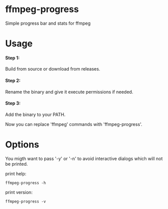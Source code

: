 # ffmpeg-progress
Simple progress bar and stats for ffmpeg

# Usage

#### Step 1:
Build from source or download from releases.

#### Step 2:
Rename the binary and give it execute permissions if needed.

#### Step 3:
Add the binary to your PATH.

Now you can replace 'ffmpeg' commands with 'ffmpeg-progress'.

# Options
You migth want to pass '-y' or '-n' to avoid interactive dialogs which will not be printed.

print help:
```terminal
ffmpeg-progress -h
```
print version:
```terminal
ffmpeg-progress -v
```
